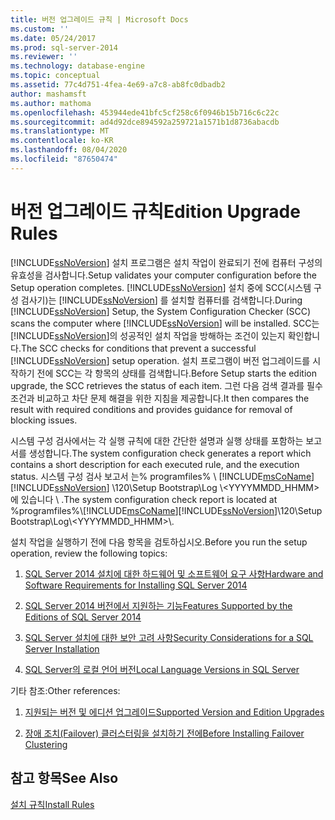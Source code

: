 ```yaml
---
title: 버전 업그레이드 규칙 | Microsoft Docs
ms.custom: ''
ms.date: 05/24/2017
ms.prod: sql-server-2014
ms.reviewer: ''
ms.technology: database-engine
ms.topic: conceptual
ms.assetid: 77c4d751-4fea-4e69-a7c8-ab8fc0dbadb2
author: mashamsft
ms.author: mathoma
ms.openlocfilehash: 453944ede41bfc5cf258c6f0946b15b716c6c22c
ms.sourcegitcommit: ad4d92dce894592a259721a1571b1d8736abacdb
ms.translationtype: MT
ms.contentlocale: ko-KR
ms.lasthandoff: 08/04/2020
ms.locfileid: "87650474"
---
```

# <a name="edition-upgrade-rules"></a><span data-ttu-id="54b8a-102">버전 업그레이드 규칙</span><span class="sxs-lookup"><span data-stu-id="54b8a-102">Edition Upgrade Rules</span></span>
  [!INCLUDE[ssNoVersion](../../includes/ssnoversion-md.md)] <span data-ttu-id="54b8a-103">설치 프로그램은 설치 작업이 완료되기 전에 컴퓨터 구성의 유효성을 검사합니다.</span><span class="sxs-lookup"><span data-stu-id="54b8a-103">Setup validates your computer configuration before the Setup operation completes.</span></span> <span data-ttu-id="54b8a-104">[!INCLUDE[ssNoVersion](../../includes/ssnoversion-md.md)] 설치 중에 SCC(시스템 구성 검사기)는 [!INCLUDE[ssNoVersion](../../includes/ssnoversion-md.md)] 를 설치할 컴퓨터를 검색합니다.</span><span class="sxs-lookup"><span data-stu-id="54b8a-104">During [!INCLUDE[ssNoVersion](../../includes/ssnoversion-md.md)] Setup, the System Configuration Checker (SCC) scans the computer where [!INCLUDE[ssNoVersion](../../includes/ssnoversion-md.md)] will be installed.</span></span> <span data-ttu-id="54b8a-105">SCC는 [!INCLUDE[ssNoVersion](../../includes/ssnoversion-md.md)]의 성공적인 설치 작업을 방해하는 조건이 있는지 확인합니다.</span><span class="sxs-lookup"><span data-stu-id="54b8a-105">The SCC checks for conditions that prevent a successful [!INCLUDE[ssNoVersion](../../includes/ssnoversion-md.md)] setup operation.</span></span> <span data-ttu-id="54b8a-106">설치 프로그램이 버전 업그레이드를 시작하기 전에 SCC는 각 항목의 상태를 검색합니다.</span><span class="sxs-lookup"><span data-stu-id="54b8a-106">Before Setup starts the edition upgrade, the SCC retrieves the status of each item.</span></span> <span data-ttu-id="54b8a-107">그런 다음 검색 결과를 필수 조건과 비교하고 차단 문제 해결을 위한 지침을 제공합니다.</span><span class="sxs-lookup"><span data-stu-id="54b8a-107">It then compares the result with required conditions and provides guidance for removal of blocking issues.</span></span>  
  
 <span data-ttu-id="54b8a-108">시스템 구성 검사에서는 각 실행 규칙에 대한 간단한 설명과 실행 상태를 포함하는 보고서를 생성합니다.</span><span class="sxs-lookup"><span data-stu-id="54b8a-108">The system configuration check generates a report which contains a short description for each executed rule, and the execution status.</span></span> <span data-ttu-id="54b8a-109">시스템 구성 검사 보고서 는% programfiles% \\ [!INCLUDE[msCoName](../../includes/msconame-md.md)] [!INCLUDE[ssNoVersion](../../includes/ssnoversion-md.md)] \120\Setup Bootstrap\Log \\<YYYYMMDD_HHMM>에 있습니다 \\ .</span><span class="sxs-lookup"><span data-stu-id="54b8a-109">The system configuration check report is located at %programfiles%\\[!INCLUDE[msCoName](../../includes/msconame-md.md)][!INCLUDE[ssNoVersion](../../includes/ssnoversion-md.md)]\120\Setup Bootstrap\Log\\<YYYYMMDD_HHMM>\\.</span></span>  
  
 <span data-ttu-id="54b8a-110">설치 작업을 실행하기 전에 다음 항목을 검토하십시오.</span><span class="sxs-lookup"><span data-stu-id="54b8a-110">Before you run the setup operation, review the following topics:</span></span>  
  
1.  [<span data-ttu-id="54b8a-111">SQL Server 2014 설치에 대한 하드웨어 및 소프트웨어 요구 사항</span><span class="sxs-lookup"><span data-stu-id="54b8a-111">Hardware and Software Requirements for Installing SQL Server 2014</span></span>](hardware-and-software-requirements-for-installing-sql-server.md)  
  
2.  [<span data-ttu-id="54b8a-112">SQL Server 2014 버전에서 지원하는 기능</span><span class="sxs-lookup"><span data-stu-id="54b8a-112">Features Supported by the Editions of SQL Server 2014</span></span>](../../../2014/getting-started/features-supported-by-the-editions-of-sql-server-2014.md)  
  
3.  [<span data-ttu-id="54b8a-113">SQL Server 설치에 대한 보안 고려 사항</span><span class="sxs-lookup"><span data-stu-id="54b8a-113">Security Considerations for a SQL Server Installation</span></span>](../../../2014/sql-server/install/security-considerations-for-a-sql-server-installation.md)  
  
4.  [<span data-ttu-id="54b8a-114">SQL Server의 로컬 언어 버전</span><span class="sxs-lookup"><span data-stu-id="54b8a-114">Local Language Versions in SQL Server</span></span>](../../../2014/sql-server/install/local-language-versions-in-sql-server.md)  
  
 <span data-ttu-id="54b8a-115">기타 참조:</span><span class="sxs-lookup"><span data-stu-id="54b8a-115">Other references:</span></span>  
  
1.  [<span data-ttu-id="54b8a-116">지원되는 버전 및 에디션 업그레이드</span><span class="sxs-lookup"><span data-stu-id="54b8a-116">Supported Version and Edition Upgrades</span></span>](../../database-engine/install-windows/supported-version-and-edition-upgrades.md)  
  
2.  [<span data-ttu-id="54b8a-117">장애 조치(Failover) 클러스터링을 설치하기 전에</span><span class="sxs-lookup"><span data-stu-id="54b8a-117">Before Installing Failover Clustering</span></span>](../failover-clusters/install/before-installing-failover-clustering.md)  
  
## <a name="see-also"></a><span data-ttu-id="54b8a-118">참고 항목</span><span class="sxs-lookup"><span data-stu-id="54b8a-118">See Also</span></span>  
 [<span data-ttu-id="54b8a-119">설치 규칙</span><span class="sxs-lookup"><span data-stu-id="54b8a-119">Install Rules</span></span>](../../../2014/sql-server/install/install-rules.md)  
  
  
